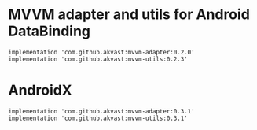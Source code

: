 # MVVM adapter and utils for Android DataBinding

```
implementation 'com.github.akvast:mvvm-adapter:0.2.0'
implementation 'com.github.akvast:mvvm-utils:0.2.3'
```

# AndroidX

```
implementation 'com.github.akvast:mvvm-adapter:0.3.1'
implementation 'com.github.akvast:mvvm-utils:0.3.1'
```